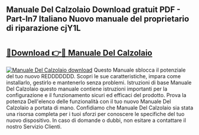 ## Manuale Del Calzolaio Download gratuit PDF - Part-In7 Italiano Nuovo manuale del proprietario di riparazione cjY1L

# <h2><a href="http://dfgwqm7.blite.top/?on=Manuale+Del+Calzolaio">🔗Download 👉🔴 Manuale Del Calzolaio</a></h2>

[![Manuale Del Calzolaio download](https://i.imgur.com/lujVjoI.png)](http://dfgwqm7.blite.top/?on=Manuale+Del+Calzolaio)
Questo Manuale sblocca il potenziale del tuo nuovo REDDDDDDD. Scopri le sue caratteristiche, impara come installarlo, gestirlo e mantenerlo senza problemi. Istruzioni di base Manuale Del Calzolaio questo manuale contiene istruzioni importanti per la configurazione e il funzionamento sicuri ed efficaci del prodotto. Prova la potenza Dell'elenco delle funzionalità con il tuo nuovo Manuale Del Calzolaio a portata di mano. Confidiamo che Manuale Del Calzolaio sia stata una risorsa completa per i tuoi sforzi per conoscere le specifiche del tuo nuovo dispositivo. In caso di domande o dubbi, non esitare a contattare il nostro Servizio Clienti.

